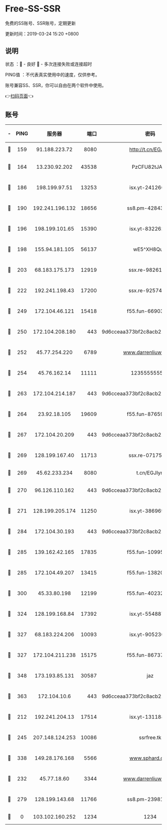 # Free-SS-SSR

免费的SS账号、SSR账号，定期更新

更新时间：2019-03-24 15:20 +0800

## 说明

状态     ：🙂 - 良好 🙁 - 多次连接失败或连接超时

PING值   ：不代表真实使用中的速度，仅供参考。

账号兼容SS、SSR，你可以自由在两个软件中使用。

👉[扫码页面](https://liesauer.github.io/Free-SS-SSR/)👈

## 账号

|-|PING|服务器|端口|密码|加密方式|区域|
|:----:|:----:|:-----:|-----:|:----:|:----:|:----:|
|🙂|159|91.188.223.72|8080|http://t.cn/EGJIyrl|rc4-md5|RU|
|🙂|164|13.230.92.202|43538|PzCFU82tJAdZ|aes-256-cfb|JP|
|🙂|186|198.199.97.51|13253|isx.yt-24126619|aes-256-cfb|US|
|🙂|190|192.241.196.132|18656|ss8.pm-42843855|aes-256-cfb|US|
|🙂|196|198.199.101.65|15390|isx.yt-83226207|aes-256-cfb|US|
|🙂|198|155.94.181.105|56137|wE5^XH8Quw|aes-256-cfb|US|
|🙂|203|68.183.175.173|12919|ssx.re-98261099|aes-256-cfb|US|
|🙂|222|192.241.198.43|17200|ssx.re-92574100|aes-256-cfb|US|
|🙂|249|172.104.46.121|15418|f55.fun-66903373|aes-256-cfb|SG|
|🙂|250|172.104.208.180|443|9d6cceaa373bf2c8acb22e60b6a58be6|aes-256-cfb|US|
|🙂|252|45.77.254.220|6789|www.darrenliuwei.com|aes-256-cfb|SG|
|🙂|254|45.76.162.14|11111|123555555555|aes-256-cfb|SG|
|🙂|263|172.104.214.187|443|9d6cceaa373bf2c8acb22e60b6a58be6|aes-256-cfb|US|
|🙂|264|23.92.18.105|19609|f55.fun-87659227|aes-256-cfb|US|
|🙂|267|172.104.20.209|443|9d6cceaa373bf2c8acb22e60b6a58be6|aes-256-cfb|US|
|🙂|269|128.199.167.40|11713|ssx.re-07175601|aes-256-cfb|SG|
|🙂|269|45.62.233.234|8080|t.cn/EGJIyrl|rc4-md5|CA|
|🙂|270|96.126.110.162|443|9d6cceaa373bf2c8acb22e60b6a58be6|aes-256-cfb|US|
|🙂|271|128.199.205.174|11250|isx.yt-38696916|aes-256-cfb|SG|
|🙂|284|172.104.30.193|443|9d6cceaa373bf2c8acb22e60b6a58be6|aes-256-cfb|US|
|🙂|285|139.162.42.165|17835|f55.fun-10995182|aes-256-cfb|SG|
|🙂|285|172.104.49.207|13415|f55.fun-13820852|aes-256-cfb|SG|
|🙂|300|45.33.80.198|12199|f55.fun-40232335|aes-256-cfb|US|
|🙂|324|128.199.168.84|17392|isx.yt-55488760|aes-256-cfb|SG|
|🙂|327|68.183.224.206|10093|isx.yt-90523020|aes-256-cfb|SG|
|🙂|327|172.104.211.238|15175|f55.fun-86737325|aes-256-cfb|US|
|🙂|348|173.193.85.131|30587|jaz|aes-256-cfb|US|
|🙂|363|172.104.10.6|443|9d6cceaa373bf2c8acb22e60b6a58be6|aes-256-cfb|US|
|🙂|212|192.241.204.13|17514|isx.yt-13118802|aes-256-cfb|US|
|🙂|245|207.148.124.253|10086|ssrfree.tk|aes-256-cfb|SG|
|🙂|338|149.28.176.168|5566|www.sphard.com|aes-256-cfb|AU|
|🙁|232|45.77.18.60|3344|www.darrenliuwei.com|aes-256-cfb|JP|
|🙁|279|128.199.143.68|11766|ss8.pm-23981058|aes-256-cfb|SG|
|🙁|0|103.102.160.252|1234|1234|rc4-md5|JP|
